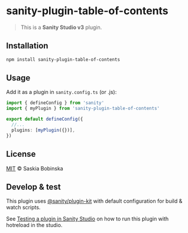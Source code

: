 # sanity-plugin-table-of-contents

> This is a **Sanity Studio v3** plugin.

## Installation

```sh
npm install sanity-plugin-table-of-contents
```

## Usage

Add it as a plugin in `sanity.config.ts` (or .js):

```ts
import { defineConfig } from 'sanity'
import { myPlugin } from 'sanity-plugin-table-of-contents'

export default defineConfig({
  //...
  plugins: [myPlugin({})],
})
```

## License

[MIT](LICENSE) © Saskia Bobinska

## Develop & test

This plugin uses [@sanity/plugin-kit](https://github.com/sanity-io/plugin-kit)
with default configuration for build & watch scripts.

See [Testing a plugin in Sanity Studio](https://github.com/sanity-io/plugin-kit#testing-a-plugin-in-sanity-studio)
on how to run this plugin with hotreload in the studio.
